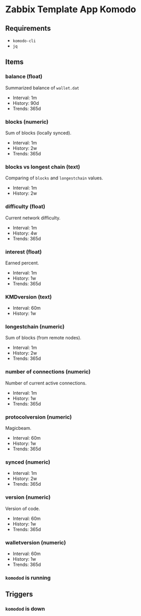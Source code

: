 # Zabbix Template App Komodo

## Requirements

 - `komodo-cli`
 - `jq`

## Items

### balance (float)

Summarized balance of `wallet.dat`

 - Interval: 1m
 - History: 90d
 - Trends: 365d

### blocks (numeric)

Sum of blocks (locally synced).

 - Interval: 1m
 - History: 2w
 - Trends: 365d

### blocks vs longest chain (text)

Comparing of `blocks` and `longestchain` values.

 - Interval: 1m
 - History: 2w

### difficulty (float)

Current network difficulty.

 - Interval: 1m
 - History: 4w
 - Trends: 365d

### interest (float)

Earned percent.

 - Interval: 1m
 - History: 1w
 - Trends: 365d

### KMDversion (text)

 - Interval: 60m
 - History: 1w

### longestchain (numeric)

Sum of blocks (from remote nodes).

 - Interval: 1m
 - History: 2w
 - Trends: 365d

### number of connections (numeric)

Number of current active connections.

 - Interval: 1m
 - History: 1w
 - Trends: 365d

### protocolversion (numeric)

Magicbeam.

 - Interval: 60m
 - History: 1w
 - Trends: 365d

### synced (numeric)

 - Interval: 1m
 - History: 2w
 - Trends: 365d

### version (numeric)

Version of code.

 - Interval: 60m
 - History: 1w
 - Trends: 365d

### walletversion (numeric)

 - Interval: 60m
 - History: 1w
 - Trends: 365d

### `komodod` is running

## Triggers

### `komodod` is down
